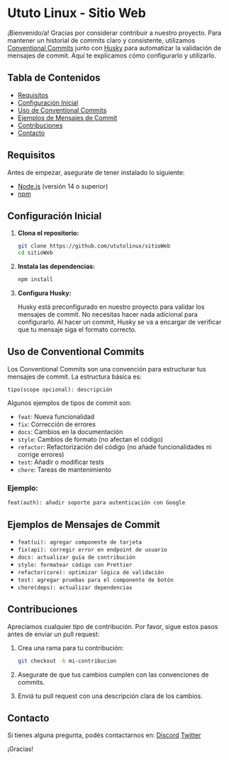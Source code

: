 # Ututo Linux - Sitio Web

¡Bienvenido/a! Gracias por considerar contribuir a nuestro proyecto. Para mantener un historial de commits claro y consistente, utilizamos [Conventional Commits](https://www.conventionalcommits.org/) junto con [Husky](https://github.com/typicode/husky) para automatizar la validación de mensajes de commit. Aquí te explicamos cómo configurarlo y utilizarlo.

## Tabla de Contenidos

- [Requisitos](#requisitos)
- [Configuración Inicial](#configuración-inicial)
- [Uso de Conventional Commits](#uso-de-conventional-commits)
- [Ejemplos de Mensajes de Commit](#ejemplos-de-mensajes-de-commit)
- [Contribuciones](#contribuciones)
- [Contacto](#contacto)

## Requisitos

Antes de empezar, asegurate de tener instalado lo siguiente:

- [Node.js](https://nodejs.org/) (versión 14 o superior)
- [npm](https://www.npmjs.com/)

## Configuración Inicial

1. **Clona el repositorio:**

   ```bash
   git clone https://github.com/ututolinux/sitioWeb
   cd sitioWeb
   ```

2. **Instala las dependencias:**

   ```bash
   npm install
   ```

3. **Configura Husky:**

   Husky está preconfigurado en nuestro proyecto para validar los mensajes de commit. No necesitas hacer nada adicional para configurarlo. Al hacer un commit, Husky se va a encargar de verificar que tu mensaje siga el formato correcto.

## Uso de Conventional Commits

Los Conventional Commits son una convención para estructurar tus mensajes de commit. La estructura básica es:

```
tipo(scope opcional): descripción
```

Algunos ejemplos de tipos de commit son:

- `feat`: Nueva funcionalidad
- `fix`: Corrección de errores
- `docs`: Cambios en la documentación
- `style`: Cambios de formato (no afectan el código)
- `refactor`: Refactorización del código (no añade funcionalidades ni corrige errores)
- `test`: Añadir o modificar tests
- `chore`: Tareas de mantenimiento

### Ejemplo:

```
feat(auth): añadir soporte para autenticación con Google
```

## Ejemplos de Mensajes de Commit

- `feat(ui): agregar componente de tarjeta`
- `fix(api): corregir error en endpoint de usuario`
- `docs: actualizar guía de contribución`
- `style: formatear código con Prettier`
- `refactor(core): optimizar lógica de validación`
- `test: agregar pruebas para el componente de botón`
- `chore(deps): actualizar dependencias`

## Contribuciones

Apreciamos cualquier tipo de contribución. Por favor, sigue estos pasos antes de enviar un pull request:

1. Crea una rama para tu contribución:

   ```bash
   git checkout -b mi-contribucion
   ```

2. Asegurate de que tus cambios cumplen con las convenciones de commits.
3. Enviá tu pull request con una descripción clara de los cambios.

## Contacto

Si tienes alguna pregunta, podés contactarnos en:
[Discord](https://discord.com/invite/ASEuyrfpFy)
[Twitter](https://twitter.com/UtutoLinux)

¡Gracias!
